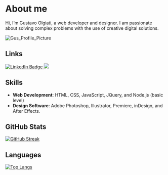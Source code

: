 # About me
Hi, I’m Gustavo Olgiati, a web developer and designer. I am passionate about solving complex problems with the use of creative digital solutions.

![Gus_Profile_Picture](https://github.com/user-attachments/assets/c4b6a0df-cbce-4d0b-8d73-e7c860d434de)

## Links
<div id="badges">
  <a href="https://www.linkedin.com/in/gustavoolgiati/">
    <img src="https://img.shields.io/badge/LinkedIn-blue?style=for-the-badge&logo=linkedin&logoColor=white" alt="LinkedIn Badge"/>
  </a>
  <a href="https://www.behance.net/golgiati07aa">
    <img src="https://img.shields.io/badge/Behance-0054F7?style=for-the-badge&logo=behance&logoColor=white alt="Behance Badge"/>
  </a>
</div>

## Skills
- **Web Development**: HTML, CSS, JavaScript, JQuery, and Node.js (basic level)
- **Design Software**: Adobe Photoshop, Illustrator, Premiere, inDesign, and After Effects.

## GitHub Stats
[![GitHub Streak](https://github-readme-streak-stats.herokuapp.com?user=golgiati)](https://git.io/streak-stats)

## Languages
[![Top Langs](https://github-readme-stats.vercel.app/api/top-langs/?username=golgiati)](https://github.com/anuraghazra/github-readme-stats)



